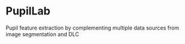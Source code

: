 # PupilLab
Pupil feature extraction by complementing multiple data sources from image segmentation and DLC
